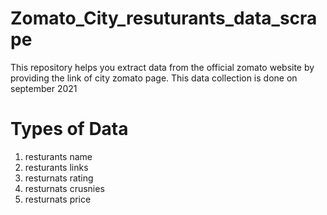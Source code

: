 # Zomato_City_resuturants_data_scrape
This repository helps you extract data from the official zomato website by providing the link of city zomato page.
This data collection is done on september 2021

# Types of Data 
1. resturants name
2. resturants links
3. resturnats rating
4. resturnats crusnies
5. resturnats price
